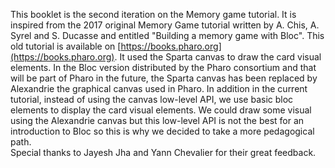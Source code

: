 
This booklet is the second iteration on the Memory game tutorial. 
It is inspired from the 2017 original Memory Game tutorial written by A. Chis, A. Syrel and S. Ducasse and entitled "Building a memory game with Bloc". This old tutorial is available on [https://books.pharo.org](https://books.pharo.org). It used the Sparta canvas to draw the card visual elements. In the Bloc version distributed by the Pharo consortium and that will be part of Pharo in the future, the Sparta canvas has been replaced by Alexandrie the graphical canvas used in Pharo. In addition in the current tutorial, instead of using the canvas low-level API, we use basic bloc elements to display the card visual elements. We could draw some visual using the Alexandrie canvas but this low-level API is not the best for an introduction to Bloc so this is why we decided to take a more pedagogical path.  
Special thanks to Jayesh Jha and Yann Chevalier for their great feedback.


<!inputFile|path=Chapters/Objectives.md!>
<!inputFile|path=Chapters/MemoryGameModel.md!>
<!inputFile|path=Chapters/BuildingUI.md!>
<!inputFile|path=Chapters/BuildingUIBoard.md!>
<!inputFile|path=Chapters/AddingInteraction.md!>
<!inputFile|path=Chapters/AddingAnimation.md!>
<!inputFile|path=Chapters/AlternativeUI.md!>